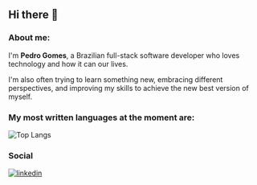 ## Hi there 👋

### About me:
I'm **Pedro Gomes**, a Brazilian full-stack software developer who loves technology and how it can our lives.

I'm also often trying to learn something new, embracing different perspectives, and improving my skills to achieve the new best version of myself.

### My most written languages at the moment are:

![Top Langs](https://github-readme-stats.vercel.app/api/top-langs/?username=pe-Gomes&theme=tokyonight)

### Social
[![linkedin](https://img.shields.io/badge/linkedin-0A66C2?style=for-the-badge&logo=linkedin&logoColor=white)](https://www.linkedin.com/in/pedro-cg-bernardes)
